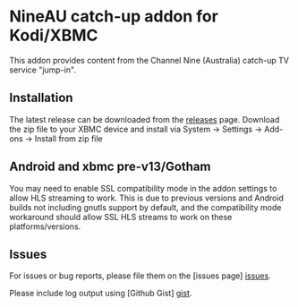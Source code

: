 NineAU catch-up addon for Kodi/XBMC
===================================

This addon provides content from the Channel Nine (Australia) catch-up TV service "jump-in".

Installation
------------
The latest release can be downloaded from the [releases] page. Download the zip file to your XBMC device and install
via System -> Settings -> Add-ons -> Install from zip file

Android and xbmc pre-v13/Gotham
-------------------------------
You may need to enable SSL compatibility mode in the addon settings to allow HLS streaming to work. This is due to
previous versions and Android builds not including gnutls support by default, and the compatibility mode workaround
should allow SSL HLS streams to work on these platforms/versions.

Issues
------
For issues or bug reports, please file them on the [issues page] [issues].

Please include log output using [Github Gist] [gist].


[releases]: https://github.com/grantbeattie/xbmc-addon-nineau-catchup/releases
[issues]: https://github.com/grantbeattie/xbmc-addon-nineau-catchup/issues
[gist]: https://gist.github.com
